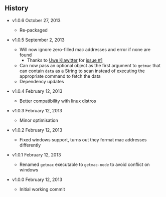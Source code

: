 ## History

- v1.0.6 October 27, 2013
	- Re-packaged

- v1.0.5 September 2, 2013
	- Will now ignore zero-filled mac addresses and error if none are found
		- Thanks to [Uwe Klawitter](https://github.com/uklawitter) for [issue #1](https://github.com/bevry/getmac/issues/1)
	- Can now pass an optional object as the first argument to `getmac` that can contain `data` as a String to scan instead of executing the appropriate command to fetch the data
	- Dependency updates

- v1.0.4 February 12, 2013
	- Better compatibility with linux distros

- v1.0.3 February 12, 2013
	- Minor optimisation

- v1.0.2 February 12, 2013
	- Fixed windows support, turns out they format mac addresses differently

- v1.0.1 February 12, 2013
	- Renamed `getmac` executable to `getmac-node` to avoid conflict on windows

- v1.0.0 February 12, 2013
	- Initial working commit
